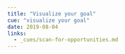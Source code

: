 ```yaml
---
title: "Visualize your goal"
cue: "visualize your goal"
date: 2019-08-04
links:
  - _cues/scan-for-opportunities.md
---
```

